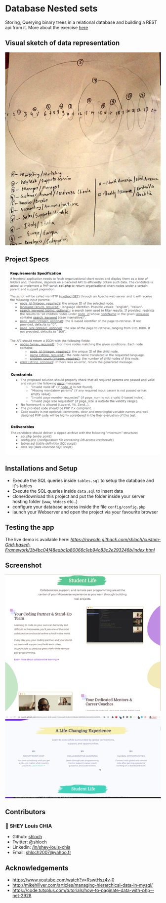 # Database Nested sets

Storing, Querying binary trees in a relational database and building a REST api from it.
More about the exercise [here](https://github.com/shloch/DatabaseNestedSets/blob/main/Backend%20Developer%20Test%20-%20PHP%20NEW%2010_20.pdf)

## Visual sketch of data representation

![alt text](https://github.com/shloch/DatabaseNestedSets/blob/main/images/sketch.jpeg)

## Project Specs

![alt text](https://github.com/shloch/DatabaseNestedSets/blob/main/images/requirements.jpg)
![alt text](https://github.com/shloch/DatabaseNestedSets/blob/main/images/constraints.jpeg)


## Installations and Setup



- Execute the SQL queries inside `tables.sql` to setup the database and it's tables
- Execute the SQL queries inside `data.sql` to insert data
- clone/download this project and put the folder inside your server hosting folder (`www`, `htdocs` etc..)
- configure your database access inside the file  `config/config.php`
- launch your Webserver and open the project via your favourite browser


## Testing the app

The live demo is available here: _https://rawcdn.githack.com/shloch/custom-Grid-based-Framework/3b4bc04f48eabc1b80066c1eb94c83c2e293246b/index.html_


## Screenshot 




![alt text](https://github.com/shloch/custom-Grid-based-Framework/blob/master/assets/images/screenshot2.png)

![alt text](https://github.com/shloch/custom-Grid-based-Framework/blob/master/assets/images/design.gif)

## Contributors

### 👤 **SHEY Louis CHIA**

- Github: [shloch](https://github.com/shloch)
- Twitter: [@shloch](https://twitter.com/shloch)
- Linkedin: [/in/shey-louis-chia](https://www.linkedin.com/in/shey-louis-chia)
- Email: shloch2007@yahoo.fr


## Acknowledgements
- https://www.youtube.com/watch?v=RswtHsz4v-0
- http://mikehillyer.com/articles/managing-hierarchical-data-in-mysql/
- https://code.tutsplus.com/tutorials/how-to-paginate-data-with-php--net-2928

